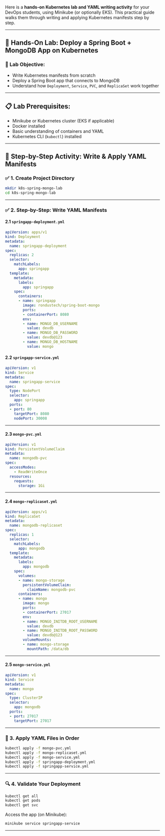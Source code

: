 Here is a **hands-on Kubernetes lab and YAML writing activity** for your DevOps students, using Minikube (or optionally EKS). This practical guide walks them through writing and applying Kubernetes manifests step by step.

---

## 🔧 Hands-On Lab: Deploy a Spring Boot + MongoDB App on Kubernetes

### 🧪 Lab Objective:

* Write Kubernetes manifests from scratch
* Deploy a Spring Boot app that connects to MongoDB
* Understand how `Deployment`, `Service`, `PVC`, and `ReplicaSet` work together

---

## 📋 Lab Prerequisites:

* Minikube or Kubernetes cluster (EKS if applicable)
* Docker installed
* Basic understanding of containers and YAML
* Kubernetes CLI (`kubectl`) installed

---

## 🧱 Step-by-Step Activity: Write & Apply YAML Manifests

### ✅ 1. Create Project Directory

```bash
mkdir k8s-spring-mongo-lab
cd k8s-spring-mongo-lab
```

---

### ✅ 2. Step-by-Step: Write YAML Manifests

#### 2.1 `springapp-deployment.yml`

```yaml
apiVersion: apps/v1
kind: Deployment
metadata:
  name: springapp-deployment
spec:
  replicas: 2
  selector:
    matchLabels:
      app: springapp
  template:
    metadata:
      labels:
        app: springapp
    spec:
      containers:
      - name: springapp
        image: rondustech/spring-boot-mongo
        ports:
        - containerPort: 8080
        env:
        - name: MONGO_DB_USERNAME
          value: devdb
        - name: MONGO_DB_PASSWORD
          value: devdb@123
        - name: MONGO_DB_HOSTNAME
          value: mongo
```

#### 2.2 `springapp-service.yml`

```yaml
apiVersion: v1
kind: Service
metadata:
  name: springapp-service
spec:
  type: NodePort
  selector:
    app: springapp
  ports:
  - port: 80
    targetPort: 8080
    nodePort: 30008
```

---

#### 2.3 `mongo-pvc.yml`

```yaml
apiVersion: v1
kind: PersistentVolumeClaim
metadata:
  name: mongodb-pvc
spec:
  accessModes:
    - ReadWriteOnce
  resources:
    requests:
      storage: 1Gi
```

---

#### 2.4 `mongo-replicaset.yml`

```yaml
apiVersion: apps/v1
kind: ReplicaSet
metadata:
  name: mongodb-replicaset
spec:
  replicas: 1
  selector:
    matchLabels:
      app: mongodb
  template:
    metadata:
      labels:
        app: mongodb
    spec:
      volumes:
      - name: mongo-storage
        persistentVolumeClaim:
          claimName: mongodb-pvc
      containers:
      - name: mongo
        image: mongo
        ports:
        - containerPort: 27017
        env:
        - name: MONGO_INITDB_ROOT_USERNAME
          value: devdb
        - name: MONGO_INITDB_ROOT_PASSWORD
          value: devdb@123
        volumeMounts:
        - name: mongo-storage
          mountPath: /data/db
```

---

#### 2.5 `mongo-service.yml`

```yaml
apiVersion: v1
kind: Service
metadata:
  name: mongo
spec:
  type: ClusterIP
  selector:
    app: mongodb
  ports:
  - port: 27017
    targetPort: 27017
```

---

### 🚀 3. Apply YAML Files in Order

```bash
kubectl apply -f mongo-pvc.yml
kubectl apply -f mongo-replicaset.yml
kubectl apply -f mongo-service.yml
kubectl apply -f springapp-deployment.yml
kubectl apply -f springapp-service.yml
```

---

### 🔍 4. Validate Your Deployment

```bash
kubectl get all
kubectl get pods
kubectl get svc
```

Access the app (on Minikube):

```bash
minikube service springapp-service
```

---


